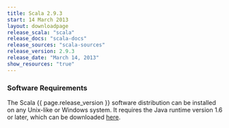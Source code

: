 ```yaml
---
title: Scala 2.9.3
start: 14 March 2013
layout: downloadpage
release_scala: "scala"
release_docs: "scala-docs"
release_sources: "scala-sources"
release_version: 2.9.3
release_date: "March 14, 2013"
show_resources: "true"
---
```


### Software Requirements

The Scala {{ page.release_version }} software distribution can be installed on any Unix-like or Windows system.
It requires the Java runtime version 1.6 or later, which can be downloaded [here](http://www.java.com/).


